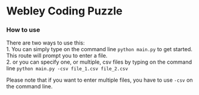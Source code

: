 # Webley Coding Puzzle

### How to use
There are two ways to use this:  
    1. You can simply type on the command line `python main.py` to get started. This route will prompt you to enter a file.  
    2. or you can specify one, or multiple, csv files by typing on the command line `python main.py -csv file_1.csv file_2.csv`
  
Please note that if you want to enter multiple files, you have to use `-csv` on the command line.